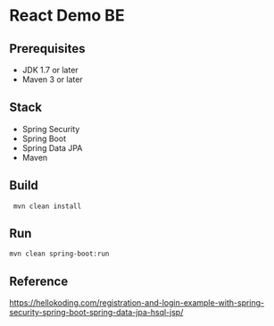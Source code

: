 # React Demo BE

## Prerequisites
- JDK 1.7 or later
- Maven 3 or later

## Stack
- Spring Security
- Spring Boot
- Spring Data JPA
- Maven

## Build
``` mvn clean install```
## Run
```mvn clean spring-boot:run```

## Reference
https://hellokoding.com/registration-and-login-example-with-spring-security-spring-boot-spring-data-jpa-hsql-jsp/
